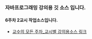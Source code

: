 ### 자바프로그래밍 강의용 깃 소스 입니다.
#### 6주차 2교시 작업소스입니다.
- [교수의 모든 주차_교시별 강의용소스 링크](https://github.com/kimilguk/java/branches/all)
